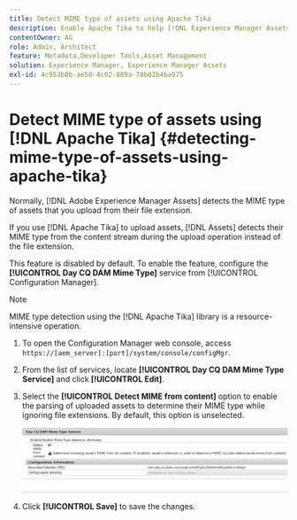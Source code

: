 ```yaml
---
title: Detect MIME type of assets using Apache Tika
description: Enable Apache Tika to help [!DNL Experience Manager Assets] detect the MIME type of assets from the content stream during the upload operation instead of the file extension.
contentOwner: AG
role: Admin, Architect
feature: Metadata,Developer Tools,Asset Management
solution: Experience Manager, Experience Manager Assets
exl-id: 4c953b8b-ae50-4c02-889a-78b02b4ba975
---
```

# Detect MIME type of assets using [!DNL Apache Tika] {#detecting-mime-type-of-assets-using-apache-tika}

Normally, [!DNL Adobe Experience Manager Assets] detects the MIME type of assets that you upload from their file extension.

If you use [!DNL Apache Tika] to upload assets, [!DNL Assets] detects their MIME type from the content stream during the upload operation instead of the file extension.

This feature is disabled by default. To enable the feature, configure the **[!UICONTROL Day CQ DAM Mime Type]** service from [!UICONTROL Configuration Manager].

>[!NOTE]
>
>MIME type detection using the [!DNL Apache Tika] library is a resource-intensive operation.

1. To open the Configuration Manager web console, access `https://[aem_server]:[port]/system/console/configMgr`.

1. From the list of services, locate **[!UICONTROL Day CQ DAM Mime Type Service]** and click **[!UICONTROL Edit]**.

1. Select the **[!UICONTROL Detect MIME from content]** option to enable the parsing of uploaded assets to determine their MIME type while ignoring file extensions. By default, this option is unselected.

   ![chlimage_1-333](assets/chlimage_1-333.png)

1. Click **[!UICONTROL Save]** to save the changes.

